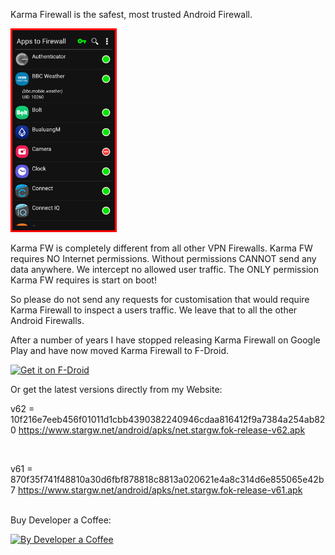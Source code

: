 Karma Firewall is the safest, most trusted Android Firewall. 


<img src="https://github.com/StarGW-net/karma-firewall/blob/main/metadata/en-US/images/phoneScreenshots/1.png?raw=true"
     style="border: 3px solid red"
     alt="Karma Firewall"
     height="320">

Karma FW is completely different from all other VPN Firewalls. Karma FW requires NO Internet permissions. Without permissions CANNOT send any data anywhere. We intercept no allowed user traffic. The ONLY permission Karma FW requires is start on boot!

So please do not send any requests for customisation that would require Karma Firewall to inspect a users traffic. We leave that to all the other Android Firewalls.

After a number of years I have stopped releasing Karma Firewall on Google Play and have now moved Karma Firewall to F-Droid.

[<img src="https://fdroid.gitlab.io/artwork/badge/get-it-on.png"
     alt="Get it on F-Droid"
     height="80">](https://f-droid.org/packages/net.stargw.fok/)

Or get the latest versions directly from my Website:

v62 = 10f216e7eeb456f01011d1cbb4390382240946cdaa816412f9a7384a254ab820
https://www.stargw.net/android/apks/net.stargw.fok-release-v62.apk

<br>

v61 = 870f35f741f48810a30d6fbf878818c8813a020621e4a8c314d6e855065e42b7 https://www.stargw.net/android/apks/net.stargw.fok-release-v61.apk
    
<br>
Buy Developer a Coffee:
<br>

[<img src="https://www.stargw.net/android/karma/images/coffee-buy2.png"
     alt="By Developer a Coffee"
     height="120">](https://www.stargw.net/android/donate.html)
     
